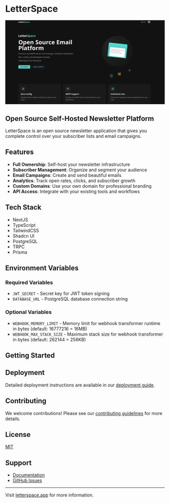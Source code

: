 # LetterSpace

![LetterSpace Cover](/apps/landing-page/public/cover.png)

## Open Source Self-Hosted Newsletter Platform

LetterSpace is an open source newsletter application that gives you complete control over your subscriber lists and email campaigns.

## Features

- **Full Ownership**: Self-host your newsletter infrastructure
- **Subscriber Management**: Organize and segment your audience
- **Email Campaigns**: Create and send beautiful emails
- **Analytics**: Track open rates, clicks, and subscriber growth
- **Custom Domains**: Use your own domain for professional branding
- **API Access**: Integrate with your existing tools and workflows

## Tech Stack

- NextJS
- TypeScript
- TailwindCSS
- Shadcn UI
- PostgreSQL
- TRPC
- Prisma

## Environment Variables

### Required Variables

- `JWT_SECRET` - Secret key for JWT token signing
- `DATABASE_URL` - PostgreSQL database connection string

### Optional Variables

- `WEBHOOK_MEMORY_LIMIT` - Memory limit for webhook transformer runtime in bytes (default: 16777216 = 16MB)
- `WEBHOOK_MAX_STACK_SIZE` - Maximum stack size for webhook transformer in bytes (default: 262144 = 256KB)

## Getting Started

## Deployment

Detailed deployment instructions are available in our [deployment guide](docs/deployment.md).

## Contributing

We welcome contributions! Please see our [contributing guidelines](CONTRIBUTING.md) for more details.

## License

[MIT](LICENSE)

## Support

- [Documentation](https://docs.letterspace.app)
- [GitHub Issues](https://github.com/dcodesdev/letterspace/issues)

---

Visit [letterspace.app](https://letterspace.app) for more information.
